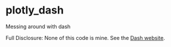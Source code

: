 # plotly_dash
Messing around with dash

Full Disclosure: None of this code is mine. See the [Dash website](https://plot.ly/products/dash/).
